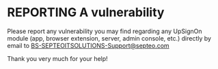# REPORTING A vulnerability

Please report any vulnerability you may find regarding any UpSignOn module (app, browser extension, server, admin console, etc.) directly by email to BS-SEPTEOITSOLUTIONS-Support@septeo.com

Thank you very much for your help!
